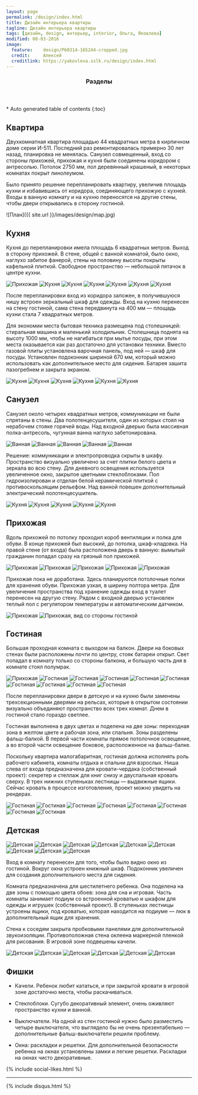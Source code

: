 ```yaml
---
layout: page
permalink: /design/index.html
title: Дизайн интерьера квартиры
tagline: Дизайн интерьера квартиры
tags: [дизайн, design, интерьер, interior, Ольга, Яковлева]
modified: 08-03-2016
image:
  feature:    design/P60314-165244-cropped.jpg 
  credit:     Алексей
  creditlink: https://yakovleva.sslk.ru/design/index.html
---
```


<section id="table-of-contents" class="toc">
  <header>
    <h3>Разделы</h3>
  </header>
<div id="drawer" markdown="1">
*  Auto generated table of contents
{:toc}
</div>
</section><!-- /#table-of-contents -->

## Квартира

Двухкомнатная квартира площадью 44 квадратных метра в кирпичном доме серии И-511.
Последний раз ремонтировалась примерно 30 лет назад, планировка не менялась.
Санузел совмещенный, вход со стороны прихожей, прихожая и кухня были соединены 
коридором с антресолью. Потолок 2750 мм, пол деревянный крашеный, в некоторых
комнатах покрыт линолеумом.

Было принято решение перепланировать квартиру, увеличив площадь кухни и избавившись
от коридора, соединяющего прихожую с кухней. Входы в ванную комнату и на кухню
переносятся на другие стены, чтобы двери открывались в сторону гостиной. 

![План]({{ site.url }}/images/design/map.jpg)

## Кухня

Кухня до перепланировки имела площадь 6 квадратных метров. Выход в сторону
прихожей. В стене, общей с ванной комнатой, было окно, наглухо забитое фанерой,
стены на половину высоты покрыты кафельной плиткой. Свободное пространство — 
небольшой пятачок в центре кухни.

<!-- https://github.com/ionelmc/jquery-gp-gallery -->
<div class="pictures">
	<img title="Прихожая" src="{{ site.url }}/images/design/hall/WP_20140602_10_35_20_Pro.jpg" />
    <img title="Кухня" src="{{ site.url }}/images/design/kitchen/WP_20140411_14_13_01_Pro.jpg"/>
    <img title="Кухня" src="{{ site.url }}/images/design/kitchen/WP_20140411_14_12_35_Pro.jpg"/>
    <img title="Кухня" src="{{ site.url }}/images/design/kitchen/WP_20140602_10_24_39_Pro.jpg"/>
    <!--img title="Кухня" src="{{ site.url }}/images/design/kitchen/WP_20140602_10_24_45_Pro.jpg"/-->
    <img title="Кухня" src="{{ site.url }}/images/design/kitchen/WP_20140602_10_25_15_Pro.jpg"/>
    <!--img title="Кухня" src="{{ site.url }}/images/design/kitchen/WP_20140710_22_27_28_Pro.jpg"/-->
    <img title="Кухня" src="{{ site.url }}/images/design/kitchen/WP_20140712_18_47_41_Pro.jpg"/>
    <img title="Кухня" src="{{ site.url }}/images/design/kitchen/WP_20140910_08_52_37_Pro.jpg"/>
</div>

После перепланировки вход из коридора заложен, в получившуюся нишу встроен
зеркальный шкаф для одежды. Вход на кухню перенесен на стену гостиной, сама
стена передвинута на 400 мм — площадь кухни стала 7 квадратных метров. 

Для экономии места бытовая техника размещена под столешницей: стиральная машина 
и маленький холодильник. Столешница поднята на высоту 1000 мм, чтобы не нагибаться 
при мытье посуды, при этом места оказывается как раз достаточно для установки 
техники. Вместо газовой плиты установлена варочная панель, под ней — шкаф 
для посуды. Установлен подоконник шириной 670 мм, который можно использовать как 
дополнительное место для сидения. Батарея зашита пазогребнем и закрыта экраном.

<!-- https://github.com/ionelmc/jquery-gp-gallery -->
<div class="pictures">
    <img title="Кухня" src="{{ site.url }}/images/design/new-kitchen/IMG-20160308-WA0009.jpg"/>
    <img title="Кухня" src="{{ site.url }}/images/design/new-kitchen/IMG-20160308-WA0006.jpg"/>
    <img title="Кухня" src="{{ site.url }}/images/design/new-kitchen/IMG-20160308-WA0008.jpg"/>
    <img title="Кухня" src="{{ site.url }}/images/design/new-kitchen/IMG-20160308-WA0014.jpg"/>
    <img title="Кухня" src="{{ site.url }}/images/design/new-kitchen/IMG-20160308-WA0019.jpg"/>
    <img title="Кухня" src="{{ site.url }}/images/design/new-kitchen/IMG-20160309-WA0001.jpg"/>
</div>

## Санузел

Санузел около четырех квадратных метров, коммуникации не были спрятаны в стены.
Два полотенцесушителя, один из которых стоял на нерабочем стояке горячей воды. 
Над входной дверью была массивная полка-антресоль, чугунная ванна наглухо 
забетонирована.

<!-- https://github.com/ionelmc/jquery-gp-gallery -->
<div class="pictures">
	<img title="Ванная" src="{{ site.url }}/images/design/bathroom/WP_20140411_14_11_45_Pro.jpg" />
	<img title="Ванная" src="{{ site.url }}/images/design/bathroom/WP_20140411_14_12_07_Pro.jpg" />
	<img title="Ванная" src="{{ site.url }}/images/design/bathroom/WP_20140602_10_28_01_Pro.jpg" />
	<!--img title="Ванная" src="{{ site.url }}/images/design/bathroom/WP_20140602_10_28_13_Pro.jpg" /-->
	<img title="Ванная" src="{{ site.url }}/images/design/bathroom/WP_20140602_10_28_25_Pro.jpg" />
	<!--img title="Ванная" src="{{ site.url }}/images/design/bathroom/WP_20140602_10_28_43_Pro.jpg" /-->
	<img title="Ванная" src="{{ site.url }}/images/design/bathroom/WP_20140602_10_29_24_Pro.jpg" />
	<!--img title="Ванная" src="{{ site.url }}/images/design/bathroom/WP_20140602_10_29_36_Pro.jpg" />
	<img title="Ванная" src="{{ site.url }}/images/design/bathroom/WP_process.jpg" /-->
</div>

Решение: коммуникации и электропроводка скрыты в шкафу. Пространство визуально
увеличено за счет плитки белого цвета и зеркала во всю стену. Для дневного 
освещения используется увеличенное окно, закрытое цветными стеклоблоками. Пол 
гидроизолирован и отделан белой керамической плиткой с противоскользящим рельефом. 
Над ванной повешен дополнительный электрический полотенцесушитель.

<!-- https://github.com/ionelmc/jquery-gp-gallery -->
<div class="pictures">
    <img title="Кухня" src="{{ site.url }}/images/design/new-bathroom/IMG-20160308-WA0005.jpg"/>
    <img title="Кухня" src="{{ site.url }}/images/design/new-bathroom/IMG-20160308-WA0010.jpg"/>
    <img title="Кухня" src="{{ site.url }}/images/design/new-bathroom/IMG-20160308-WA0011.jpg"/>
    <img title="Кухня" src="{{ site.url }}/images/design/new-bathroom/IMG-20160308-WA0012.jpg"/>
    <img title="Кухня" src="{{ site.url }}/images/design/new-bathroom/IMG-20160309-WA0002.jpg"/>
</div>

## Прихожая

Вдоль прихожей по потолку проходил короб вентиляции и полка для обуви. В конце
прихожей был высокий, до потолка, шкаф-кладовка. На правой стене (от входа)
была расположена дверь в ванную: вымытый гражданин попадал сразу на грязный пол прихожей.

<!-- https://github.com/ionelmc/jquery-gp-gallery -->
<div class="pictures">
	<img title="Прихожая" src="{{ site.url }}/images/design/hall/WP_20140602_10_27_10_Pro.jpg" />
	<img title="Прихожая" src="{{ site.url }}/images/design/hall/WP_20140602_10_27_24_Pro.jpg" />
	<img title="Прихожая" src="{{ site.url }}/images/design/hall/WP_20140411_14_13_07_Pro.jpg" />
	<img title="Прихожая" src="{{ site.url }}/images/design/hall/WP_20140602_10_35_20_Pro.jpg" />
	<img title="Прихожая" src="{{ site.url }}/images/design/hall/WP_20140805_11_28_25_Pro.jpg" />
</div>

Прихожая пока не доработана. Здесь планируются потолочные полки для хранения обуви.
Прихожая узкая, в ширину полтора метра. Для увеличения пространства под хранение
одежды вход в туалет перенесен на другую стену. Рядом с входной дверью установлен
теплый пол с регулятором температуры и автоматическим датчиком.

<!-- https://github.com/ionelmc/jquery-gp-gallery -->
<div class="pictures">
	<img title="Прихожая" src="{{ site.url }}/images/design/new-hall/IMG-20160308-WA0020.jpg" />
	<img title="Прихожая, вид со стороны гостиной" src="{{ site.url }}/images/design/new-livingroom/P60304-141220.jpg" />
</div>

## Гостиная

Большая проходная комната с выходом на балкон. Двери на боковых стенах были 
расположены почти по центру, стояк батареи открыт. Свет попадал в комнату 
только со стороны балкона, и большую часть дня в комнате стоял полумрак.

<!-- https://github.com/ionelmc/jquery-gp-gallery -->
<div class="pictures">
	<img title="Прихожая" src="{{ site.url }}/images/design/hall/WP_20140602_10_27_24_Pro.jpg" />
	<img title="Гостиная" src="{{ site.url }}/images/design/livingroom/WP_20140602_10_36_12_Pro.jpg" />
	<img title="Гостиная" src="{{ site.url }}/images/design/livingroom/WP_20140602_10_35_55_Pro.jpg" />
	<img title="Гостиная" src="{{ site.url }}/images/design/livingroom/WP_20140602_10_36_00_Pro.jpg" />
	<img title="Гостиная" src="{{ site.url }}/images/design/livingroom/WP_20140606_12_08_22_Pro.jpg" />
	<img title="Гостиная" src="{{ site.url }}/images/design/livingroom/WP_process-1.jpg" />
	<img title="Гостиная" src="{{ site.url }}/images/design/livingroom/WP_process-4.jpg" />
	<img title="Гостиная" src="{{ site.url }}/images/design/livingroom/WP_process-5.jpg" />
	<img title="Гостиная" src="{{ site.url }}/images/design/livingroom/WP_process-6.jpg" />
	<img title="Гостиная" src="{{ site.url }}/images/design/livingroom/WP_process-7.jpg" />
</div>

После перепланировки двери в детскую и на кухню были заменены трехсекционными 
дверями на рельсах, которые в открытом состоянии визуально объединяют пространство
всех трех комнат. Днем в гостиной стало гораздо светлее.

Гостиная выполнена в двух цветах и поделена на две зоны: переходная зона в 
желтом цвете и рабочая зона, или спальня. Зоны разделены фальш-балкой.
В первой части комнаты прямое потолочное освещение, а во второй части освещение 
боковое, расположенное на фальш-балке.

Поскольку квартира малогабаритная, гостиная должна исполнять роль рабочего кабинета,
комнаты отдыха и спальни для взрослых. Ниша слева от входа предназначена для 
кровати-чердака (собственный проект): секретер и стеллаж для книг снизу и 
двуспальная кровать сверху. В трех нижних ступеньках лестницы — выдвижные ящики.
Сейчас кровать в процессе изготовления, проект можно увидеть на рендерах.

<!-- https://github.com/ionelmc/jquery-gp-gallery -->
<div class="pictures">
	<img title="Гостиная" src="{{ site.url }}/images/design/new-livingroom/IMG-20160308-WA0013.jpg" />
	<img title="Гостиная" src="{{ site.url }}/images/design/new-livingroom/P60303-014436.jpg" />
	<img title="Гостиная" src="{{ site.url }}/images/design/new-livingroom/P60303-014509.jpg" />
	<img title="Гостиная" src="{{ site.url }}/images/design/new-livingroom/P60304-142338.jpg" />
	<img title="Гостиная" src="{{ site.url }}/images/design/new-livingroom/x1.jpg" />
	<img title="Гостиная" src="{{ site.url }}/images/design/new-livingroom/x2.jpg" />
	<img title="Гостиная" src="{{ site.url }}/images/design/new-livingroom/x3.jpg" />
	<img title="Гостиная" src="{{ site.url }}/images/design/new-livingroom/x4.jpg" />
</div>

## Детская

<!-- https://github.com/ionelmc/jquery-gp-gallery -->
<div class="pictures">
	<!--img title="Детская" src="{{ site.url }}/images/design/nursery/WP_20140411_14_14_27_Pro.jpg" /-->
	<img title="Детская" src="{{ site.url }}/images/design/nursery/WP_20140602_10_37_41_Pro.jpg" />
	<img title="Детская" src="{{ site.url }}/images/design/nursery/WP_20140602_10_37_49_Pro.jpg" />
	<img title="Детская" src="{{ site.url }}/images/design/nursery/WP_20140602_10_38_18_Pro.jpg" />
	<img title="Детская" src="{{ site.url }}/images/design/nursery/WP_pro-1.jpg" />
	<img title="Детская" src="{{ site.url }}/images/design/nursery/WP_20140722_13_21_57_Pro.jpg" />
	<img title="Детская" src="{{ site.url }}/images/design/nursery/WP_pro-2.jpg" />
	<!--img title="Детская" src="{{ site.url }}/images/design/nursery/WP_pro-3.jpg" /-->
	<img title="Детская" src="{{ site.url }}/images/design/nursery/WP_pro-4.jpg" />
	<img title="Детская" src="{{ site.url }}/images/design/nursery/WP_pro-5.jpg" />
	<img title="Детская" src="{{ site.url }}/images/design/nursery/WP_Pro-6.jpg" />
</div>

Вход в комнату перенесен для того, чтобы было видно окно из гостиной. Вокруг
окна устроен книжный шкаф. Подоконник увеличен для создания дополнительного места
для сидения.

Комната предназначена для шестилетнего ребенка. Она поделена на две зоны с помощью 
цвета обоев: зона для сна и игровая. Часть комнаты занимает подиум со встроенной 
кроватью и шкафом для одежды и игрушек (собственный проект). В ступеньках лестницы 
устроены ящики, под кроватью, которая находится на подиуме — люк в дополнительный 
ящик для хранения.

Стена к соседям закрыта пробковыми панелями для дополнительной звукоизоляции.
Противоположная стена оклеена маркерной пленкой для рисования. В игровой зоне
подвешены качели.

<!-- https://github.com/ionelmc/jquery-gp-gallery -->
<div class="pictures">
	<img title="Детская" src="{{ site.url }}/images/design/new-nursery/IMG-20160308-WA0007.jpg" />
	<img title="Детская" src="{{ site.url }}/images/design/new-nursery/IMG-20160308-WA0015.jpg" />
	<img title="Детская" src="{{ site.url }}/images/design/new-nursery/IMG-20160308-WA0016.jpg" />
	<img title="Детская" src="{{ site.url }}/images/design/new-nursery/IMG-20160308-WA0017.jpg" />
	<img title="Детская" src="{{ site.url }}/images/design/new-nursery/IMG-20160308-WA0018.jpg" />
	<img title="Детская" src="{{ site.url }}/images/design/new-nursery/P60304-143153.jpg" />
</div>

## Фишки

* Качели. Ребенок любит кататься, и при закрытой кровати в игровой зоне достаточно 
места, чтобы раскачиваться.

* Стеклоблоки. Сугубо декоративный элемент, очень оживляют пространство кухни и ванной.

* Выключатели. На одной из стен гостиной нужно было разместить четыре выключателя,
что выглядело бы не очень презентабельно — дополнительные фальш-выключатели решили
проблему.

* Окна: раскладки и решетки. Для дополнительной безопасности ребенка на окнах 
установлены замки и легкие решетки. Раскладки на окнах чисто декоративные.

{% include social-likes.html %}<hr>
{% include disqus.html %}
